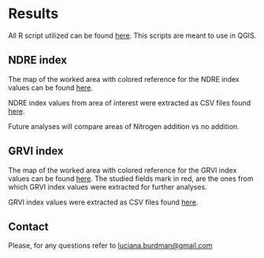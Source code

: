 # Results

All R script utilized can be found [here](https://github.com/lucianaburdman/Drone-Data-in-Agricultural-Research/tree/main/R_scripts). This scripts are meant to use in  QGIS.

## NDRE index

The map of the worked area with colored reference for the NDRE index values can be found [here](https://github.com/lucianaburdman/Drone-Data-in-Agricultural-Research/blob/d34347fd978879e6bed390a879db8ecbde80e305/Results/Solano%20NDRE%20map.pdf).

NDRE index values from area of interest were extracted as CSV files found [here](https://github.com/lucianaburdman/Drone-Data-in-Agricultural-Research/blob/d34347fd978879e6bed390a879db8ecbde80e305/Results/Zonal%20statistics%20Index%20NDRE.csv).

Future analyses will compare areas of Nitrogen addition vs no addition.

## GRVI index

The map of the worked area with colored reference for the GRVI index values can be found [here](https://github.com/lucianaburdman/Drone-Data-in-Agricultural-Research/blob/d34347fd978879e6bed390a879db8ecbde80e305/Results/Davis%20GRVI%20map.pdf). The studied fields mark in red, are the ones from which GRVI index values were extracted for further analyses.

GRVI index values were extracted as CSV files found [here](https://github.com/lucianaburdman/Drone-Data-in-Agricultural-Research/blob/d34347fd978879e6bed390a879db8ecbde80e305/Results/Zonal%20statistics%20Index%20GRVI.csv).

## Contact
Please, for any questions refer to luciana.burdman@gmail.com
